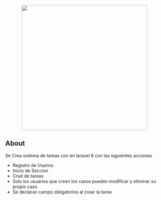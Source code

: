 <p align="center"><a href="https://laravel.com" target="_blank"><img src="https://raw.githubusercontent.com/laravel/art/master/logo-lockup/5%20SVG/2%20CMYK/1%20Full%20Color/laravel-logolockup-cmyk-red.svg" width="400"></a></p>


## About 

Se Crea sistema de tareas con en laravel 8 con las siguientes acciones 
- Registro de Usarios
- Inicio de Seccion
- Crud de tareas 
- Solo los usuarios que crean los casos pueden modificar y eliminar su propio caso 
- Se declaran campo obligatorios al crear la tarea 

